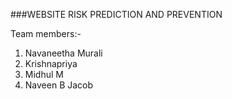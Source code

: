 ###WEBSITE RISK PREDICTION AND PREVENTION

Team members:-
1)	Navaneetha Murali
2)	Krishnapriya
3) 	Midhul M
4)	Naveen B Jacob


